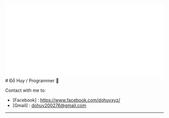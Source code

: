 <img src="svg/svg.svg">
# Đỗ Huy / Programmer 🐞

Contact with me to: 
- [Facebook] : https://www.facebook.com/dohuyxyz/
- [Gmail] : dohuy200276@gmail.com
----
